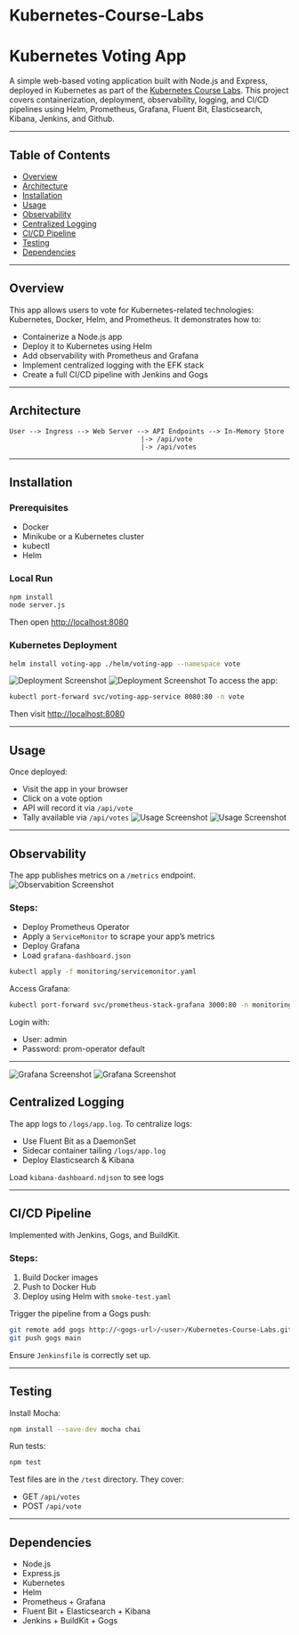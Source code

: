 # Kubernetes-Course-Labs

# Kubernetes Voting App

A simple web-based voting application built with Node.js and Express, deployed in Kubernetes as part of the [Kubernetes Course Labs](https://kubernetes.courselabs.co/hackathon/). This project covers containerization, deployment, observability, logging, and CI/CD pipelines using Helm, Prometheus, Grafana, Fluent Bit, Elasticsearch, Kibana, Jenkins, and Github.

---

## Table of Contents

* [Overview](#overview)
* [Architecture](#architecture)
* [Installation](#installation)
* [Usage](#usage)
* [Observability](#observability)
* [Centralized Logging](#centralized-logging)
* [CI/CD Pipeline](#cicd-pipeline)
* [Testing](#testing)
* [Dependencies](#dependencies)

---

## Overview

This app allows users to vote for Kubernetes-related technologies: Kubernetes, Docker, Helm, and Prometheus. It demonstrates how to:

* Containerize a Node.js app
* Deploy it to Kubernetes using Helm
* Add observability with Prometheus and Grafana
* Implement centralized logging with the EFK stack
* Create a full CI/CD pipeline with Jenkins and Gogs

---

## Architecture

```
User --> Ingress --> Web Server --> API Endpoints --> In-Memory Store
                                 |-> /api/vote
                                 |-> /api/votes
```

---

## Installation

### Prerequisites

* Docker
* Minikube or a Kubernetes cluster
* kubectl
* Helm

### Local Run

```bash
npm install
node server.js
```

Then open [http://localhost:8080](http://localhost:8080)

### Kubernetes Deployment

```bash
helm install voting-app ./helm/voting-app --namespace vote
```
![Deployment Screenshot](assets/Deployment.png)
![Deployment Screenshot](assets/Deployment1.png)
To access the app:

```bash
kubectl port-forward svc/voting-app-service 8080:80 -n vote
```

Then visit [http://localhost:8080](http://localhost:8080)

---

## Usage

Once deployed:

* Visit the app in your browser
* Click on a vote option
* API will record it via `/api/vote`
* Tally available via `/api/votes`
![Usage Screenshot](assets/Usage1.png)
![Usage Screenshot](assets/Usage3.png)
---

## Observability

The app publishes metrics on a `/metrics` endpoint.
![Observabition Screenshot](assets/Observabition.png)
### Steps:

* Deploy Prometheus Operator
* Apply a `ServiceMonitor` to scrape your app’s metrics
* Deploy Grafana
* Load `grafana-dashboard.json`

```bash
kubectl apply -f monitoring/servicemonitor.yaml
```

Access Grafana:

```bash
kubectl port-forward svc/prometheus-stack-grafana 3000:80 -n monitoring
```

Login with:

* User: admin
* Password: prom-operator default

---
![Grafana Screenshot](assets/Grafana-dashboard.png)
![Grafana Screenshot](assets/Grafana-dashboard2.png)
## Centralized Logging

The app logs to `/logs/app.log`. To centralize logs:

* Use Fluent Bit as a DaemonSet
* Sidecar container tailing `/logs/app.log`
* Deploy Elasticsearch & Kibana

Load `kibana-dashboard.ndjson` to see logs

---

## CI/CD Pipeline

Implemented with Jenkins, Gogs, and BuildKit.

### Steps:

1. Build Docker images
2. Push to Docker Hub
3. Deploy using Helm with `smoke-test.yaml`

Trigger the pipeline from a Gogs push:

```bash
git remote add gogs http://<gogs-url>/<user>/Kubernetes-Course-Labs.git
git push gogs main
```

Ensure `Jenkinsfile` is correctly set up.

---

## Testing

Install Mocha:

```bash
npm install --save-dev mocha chai
```

Run tests:

```bash
npm test
```

Test files are in the `/test` directory. They cover:

* GET `/api/votes`
* POST `/api/vote`

---

## Dependencies

* Node.js
* Express.js
* Kubernetes
* Helm
* Prometheus + Grafana
* Fluent Bit + Elasticsearch + Kibana
* Jenkins + BuildKit + Gogs

